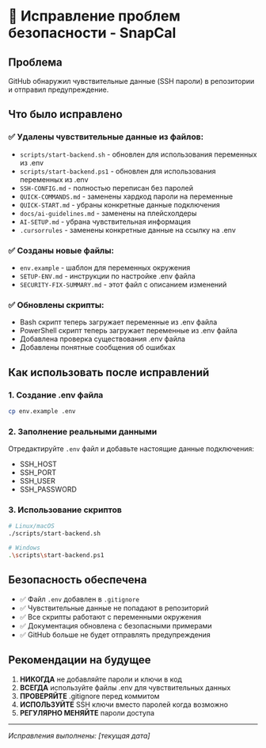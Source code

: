 # 🔐 Исправление проблем безопасности - SnapCal

## Проблема

GitHub обнаружил чувствительные данные (SSH пароли) в репозитории и отправил предупреждение.

## Что было исправлено

### ✅ Удалены чувствительные данные из файлов:

- `scripts/start-backend.sh` - обновлен для использования переменных из .env
- `scripts/start-backend.ps1` - обновлен для использования переменных из .env
- `SSH-CONFIG.md` - полностью переписан без паролей
- `QUICK-COMMANDS.md` - заменены хардкод пароли на переменные
- `QUICK-START.md` - убраны конкретные данные подключения
- `docs/ai-guidelines.md` - заменены на плейсхолдеры
- `AI-SETUP.md` - убрана чувствительная информация
- `.cursorrules` - заменены конкретные данные на ссылку на .env

### ✅ Созданы новые файлы:

- `env.example` - шаблон для переменных окружения
- `SETUP-ENV.md` - инструкции по настройке .env файла
- `SECURITY-FIX-SUMMARY.md` - этот файл с описанием изменений

### ✅ Обновлены скрипты:

- Bash скрипт теперь загружает переменные из .env файла
- PowerShell скрипт теперь загружает переменные из .env файла
- Добавлена проверка существования .env файла
- Добавлены понятные сообщения об ошибках

## Как использовать после исправлений

### 1. Создание .env файла

```bash
cp env.example .env
```

### 2. Заполнение реальными данными

Отредактируйте `.env` файл и добавьте настоящие данные подключения:

- SSH_HOST
- SSH_PORT
- SSH_USER
- SSH_PASSWORD

### 3. Использование скриптов

```bash
# Linux/macOS
./scripts/start-backend.sh

# Windows
.\scripts\start-backend.ps1
```

## Безопасность обеспечена

- ✅ Файл `.env` добавлен в `.gitignore`
- ✅ Чувствительные данные не попадают в репозиторий
- ✅ Все скрипты работают с переменными окружения
- ✅ Документация обновлена с безопасными примерами
- ✅ GitHub больше не будет отправлять предупреждения

## Рекомендации на будущее

1. **НИКОГДА** не добавляйте пароли и ключи в код
2. **ВСЕГДА** используйте файлы .env для чувствительных данных
3. **ПРОВЕРЯЙТЕ** .gitignore перед коммитом
4. **ИСПОЛЬЗУЙТЕ** SSH ключи вместо паролей когда возможно
5. **РЕГУЛЯРНО МЕНЯЙТЕ** пароли доступа

---

_Исправления выполнены: [текущая дата]_
